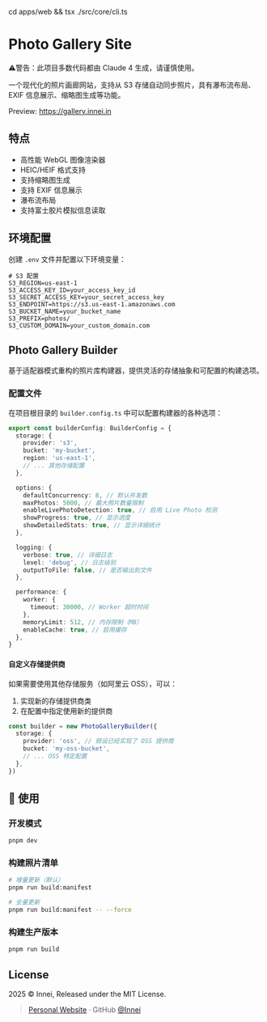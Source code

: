 cd apps/web && tsx ./src/core/cli.ts

# Photo Gallery Site

⚠️警告：此项目多数代码都由 Claude 4 生成，请谨慎使用。

一个现代化的照片画廊网站，支持从 S3 存储自动同步照片，具有瀑布流布局、EXIF 信息展示、缩略图生成等功能。

Preview: https://gallery.innei.in

## 特点

- 高性能 WebGL 图像渲染器
- HEIC/HEIF 格式支持
- 支持缩略图生成
- 支持 EXIF 信息展示
- 瀑布流布局
- 支持富士胶片模拟信息读取

## 环境配置

创建 `.env` 文件并配置以下环境变量：

```env
# S3 配置
S3_REGION=us-east-1
S3_ACCESS_KEY_ID=your_access_key_id
S3_SECRET_ACCESS_KEY=your_secret_access_key
S3_ENDPOINT=https://s3.us-east-1.amazonaws.com
S3_BUCKET_NAME=your_bucket_name
S3_PREFIX=photos/
S3_CUSTOM_DOMAIN=your_custom_domain.com
```

## Photo Gallery Builder

基于适配器模式重构的照片库构建器，提供灵活的存储抽象和可配置的构建选项。

### 配置文件

在项目根目录的 `builder.config.ts` 中可以配置构建器的各种选项：

```typescript
export const builderConfig: BuilderConfig = {
  storage: {
    provider: 's3',
    bucket: 'my-bucket',
    region: 'us-east-1',
    // ... 其他存储配置
  },

  options: {
    defaultConcurrency: 8, // 默认并发数
    maxPhotos: 5000, // 最大照片数量限制
    enableLivePhotoDetection: true, // 启用 Live Photo 检测
    showProgress: true, // 显示进度
    showDetailedStats: true, // 显示详细统计
  },

  logging: {
    verbose: true, // 详细日志
    level: 'debug', // 日志级别
    outputToFile: false, // 是否输出到文件
  },

  performance: {
    worker: {
      timeout: 30000, // Worker 超时时间
    },
    memoryLimit: 512, // 内存限制（MB）
    enableCache: true, // 启用缓存
  },
}
```

#### 自定义存储提供商

如果需要使用其他存储服务（如阿里云 OSS），可以：

1. 实现新的存储提供商类
2. 在配置中指定使用新的提供商

```typescript
const builder = new PhotoGalleryBuilder({
  storage: {
    provider: 'oss', // 假设已经实现了 OSS 提供商
    bucket: 'my-oss-bucket',
    // ... OSS 特定配置
  },
})
```

## 🚀 使用

### 开发模式

```bash
pnpm dev
```

### 构建照片清单

```bash
# 增量更新（默认）
pnpm run build:manifest

# 全量更新
pnpm run build:manifest -- --force
```

### 构建生产版本

```bash
pnpm run build
```

## License

2025 © Innei, Released under the MIT License.

> [Personal Website](https://innei.in/) · GitHub [@Innei](https://github.com/innei/)
